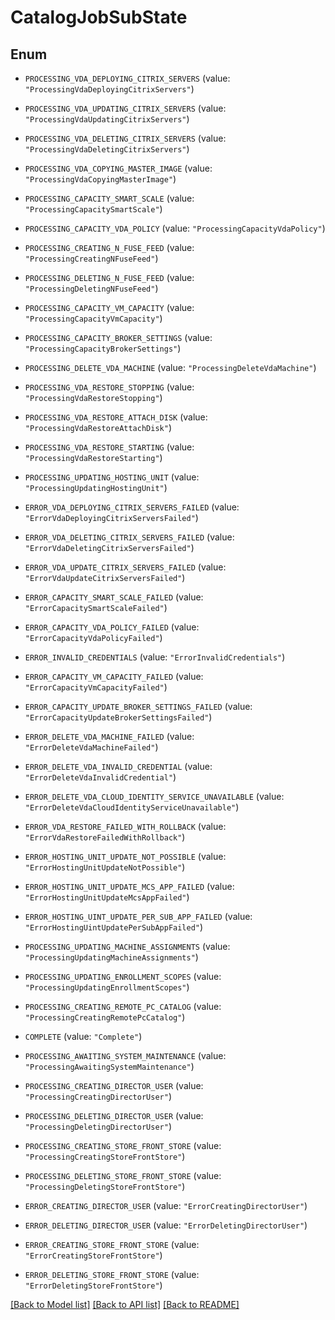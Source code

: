 # CatalogJobSubState

## Enum


* `PROCESSING_VDA_DEPLOYING_CITRIX_SERVERS` (value: `"ProcessingVdaDeployingCitrixServers"`)

* `PROCESSING_VDA_UPDATING_CITRIX_SERVERS` (value: `"ProcessingVdaUpdatingCitrixServers"`)

* `PROCESSING_VDA_DELETING_CITRIX_SERVERS` (value: `"ProcessingVdaDeletingCitrixServers"`)

* `PROCESSING_VDA_COPYING_MASTER_IMAGE` (value: `"ProcessingVdaCopyingMasterImage"`)

* `PROCESSING_CAPACITY_SMART_SCALE` (value: `"ProcessingCapacitySmartScale"`)

* `PROCESSING_CAPACITY_VDA_POLICY` (value: `"ProcessingCapacityVdaPolicy"`)

* `PROCESSING_CREATING_N_FUSE_FEED` (value: `"ProcessingCreatingNFuseFeed"`)

* `PROCESSING_DELETING_N_FUSE_FEED` (value: `"ProcessingDeletingNFuseFeed"`)

* `PROCESSING_CAPACITY_VM_CAPACITY` (value: `"ProcessingCapacityVmCapacity"`)

* `PROCESSING_CAPACITY_BROKER_SETTINGS` (value: `"ProcessingCapacityBrokerSettings"`)

* `PROCESSING_DELETE_VDA_MACHINE` (value: `"ProcessingDeleteVdaMachine"`)

* `PROCESSING_VDA_RESTORE_STOPPING` (value: `"ProcessingVdaRestoreStopping"`)

* `PROCESSING_VDA_RESTORE_ATTACH_DISK` (value: `"ProcessingVdaRestoreAttachDisk"`)

* `PROCESSING_VDA_RESTORE_STARTING` (value: `"ProcessingVdaRestoreStarting"`)

* `PROCESSING_UPDATING_HOSTING_UNIT` (value: `"ProcessingUpdatingHostingUnit"`)

* `ERROR_VDA_DEPLOYING_CITRIX_SERVERS_FAILED` (value: `"ErrorVdaDeployingCitrixServersFailed"`)

* `ERROR_VDA_DELETING_CITRIX_SERVERS_FAILED` (value: `"ErrorVdaDeletingCitrixServersFailed"`)

* `ERROR_VDA_UPDATE_CITRIX_SERVERS_FAILED` (value: `"ErrorVdaUpdateCitrixServersFailed"`)

* `ERROR_CAPACITY_SMART_SCALE_FAILED` (value: `"ErrorCapacitySmartScaleFailed"`)

* `ERROR_CAPACITY_VDA_POLICY_FAILED` (value: `"ErrorCapacityVdaPolicyFailed"`)

* `ERROR_INVALID_CREDENTIALS` (value: `"ErrorInvalidCredentials"`)

* `ERROR_CAPACITY_VM_CAPACITY_FAILED` (value: `"ErrorCapacityVmCapacityFailed"`)

* `ERROR_CAPACITY_UPDATE_BROKER_SETTINGS_FAILED` (value: `"ErrorCapacityUpdateBrokerSettingsFailed"`)

* `ERROR_DELETE_VDA_MACHINE_FAILED` (value: `"ErrorDeleteVdaMachineFailed"`)

* `ERROR_DELETE_VDA_INVALID_CREDENTIAL` (value: `"ErrorDeleteVdaInvalidCredential"`)

* `ERROR_DELETE_VDA_CLOUD_IDENTITY_SERVICE_UNAVAILABLE` (value: `"ErrorDeleteVdaCloudIdentityServiceUnavailable"`)

* `ERROR_VDA_RESTORE_FAILED_WITH_ROLLBACK` (value: `"ErrorVdaRestoreFailedWithRollback"`)

* `ERROR_HOSTING_UNIT_UPDATE_NOT_POSSIBLE` (value: `"ErrorHostingUnitUpdateNotPossible"`)

* `ERROR_HOSTING_UNIT_UPDATE_MCS_APP_FAILED` (value: `"ErrorHostingUnitUpdateMcsAppFailed"`)

* `ERROR_HOSTING_UINT_UPDATE_PER_SUB_APP_FAILED` (value: `"ErrorHostingUintUpdatePerSubAppFailed"`)

* `PROCESSING_UPDATING_MACHINE_ASSIGNMENTS` (value: `"ProcessingUpdatingMachineAssignments"`)

* `PROCESSING_UPDATING_ENROLLMENT_SCOPES` (value: `"ProcessingUpdatingEnrollmentScopes"`)

* `PROCESSING_CREATING_REMOTE_PC_CATALOG` (value: `"ProcessingCreatingRemotePcCatalog"`)

* `COMPLETE` (value: `"Complete"`)

* `PROCESSING_AWAITING_SYSTEM_MAINTENANCE` (value: `"ProcessingAwaitingSystemMaintenance"`)

* `PROCESSING_CREATING_DIRECTOR_USER` (value: `"ProcessingCreatingDirectorUser"`)

* `PROCESSING_DELETING_DIRECTOR_USER` (value: `"ProcessingDeletingDirectorUser"`)

* `PROCESSING_CREATING_STORE_FRONT_STORE` (value: `"ProcessingCreatingStoreFrontStore"`)

* `PROCESSING_DELETING_STORE_FRONT_STORE` (value: `"ProcessingDeletingStoreFrontStore"`)

* `ERROR_CREATING_DIRECTOR_USER` (value: `"ErrorCreatingDirectorUser"`)

* `ERROR_DELETING_DIRECTOR_USER` (value: `"ErrorDeletingDirectorUser"`)

* `ERROR_CREATING_STORE_FRONT_STORE` (value: `"ErrorCreatingStoreFrontStore"`)

* `ERROR_DELETING_STORE_FRONT_STORE` (value: `"ErrorDeletingStoreFrontStore"`)


[[Back to Model list]](../README.md#documentation-for-models) [[Back to API list]](../README.md#documentation-for-api-endpoints) [[Back to README]](../README.md)



